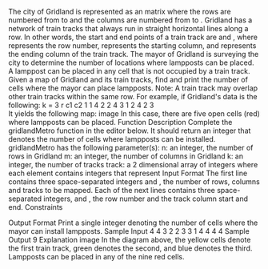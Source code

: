 The city of Gridland is represented as an  matrix where the rows are numbered from  to  and the columns are numbered from  to .
Gridland has a network of train tracks that always run in straight horizontal lines along a row. In other words, the start and end points of a train track are  and , where  represents the row number,  represents the starting column, and represents the ending column of the train track.
The mayor of Gridland is surveying the city to determine the number of locations where lampposts can be placed. A lamppost can be placed in any cell that is not occupied by a train track.
Given a map of Gridland and its  train tracks, find and print the number of cells where the mayor can place lampposts.
Note: A train track may overlap other train tracks within the same row.
For example, if Gridland's data is the following:
k = 3
r	c1	c2
1	1	4
2	2	4
3	1	2
4	2	3	
It yields the following map:
image
In this case, there are five open cells (red) where lampposts can be placed.
Function Description
Complete the gridlandMetro function in the editor below. It should return an integer that denotes the number of cells where lampposts can be installed.
gridlandMetro has the following parameter(s):
n: an integer, the number of rows in Gridland
m: an integer, the number of columns in Gridland
k: an integer, the number of tracks
track: a 2 dimensional array of integers where each element contains  integers that represent 
Input Format
The first line contains three space-separated integers  and , the number of rows, columns and tracks to be mapped.
Each of the next  lines contains three space-separated integers,  and , the row number and the track column start and end.
Constraints




Output Format
Print a single integer denoting the number of cells where the mayor can install lampposts.
Sample Input
4 4 3
2 2 3
3 1 4
4 4 4
Sample Output
9
Explanation
image
In the diagram above, the yellow cells denote the first train track, green denotes the second, and blue denotes the third. Lampposts can be placed in any of the nine red cells.
